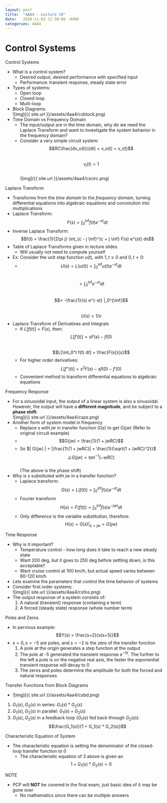 ```yaml
---
layout: post
title:  "4AA4 - Lecture 19"
date:   2020-11-02 12:30:00 -0400
categories: 4AA4
---
```


Control Systems
===

Control Systems
- What is a control system?
    - Desired output, desired performance with specified input
    - Performance: transient response, steady state error
- Types of systems:
    - Open loop
    - Closed loop
    - Multi-loop
- Block Diagrams:  
![img]({{ site.url }}/assets/4aa4/csblock.png)
- Time Domain vs Frequency Domain
    - The input/output are in the time domain, why do we need the Laplace Transform and want to investigate the system behavior in the frequency domain?
    - Consider a very simple circuit system:  
    $$RC\frac{dv_o(t)}{dt} + v_o(t) = v_i(t)$$  
    $$v_i(t) = 1$$  
    ![img]({{ site.url }}/assets/4aa4/cscirc.png)

Laplace Transform
- Transforms from the *time domain* to the *frequency domain*, turning differential equations into algebraic equations and convolution into multiplications
- Laplace Transform:  
$$F(s) = \int_0^{\inf} f(t) e^{-st} dt$$  
- Inverse Laplace Transform:  
$$f(t) = \frac{1}{2\pi j} \int_{c - j \inf}^{c + j \inf} F(s) e^{st} ds$$
- Table of Laplace Transforms given in lecture slides
    - Will usually not need to compute yourself
- Ex: Consider the unit step function $u(t)$, with $1, t \geq 0$ and $0, t \lt 0$:  
    - $$U(s) = L(u(t)) = \int_0^{\inf} u(t) e^{-st} dt$$  
    $$= \int_0^{\inf} e^{-st} dt$$  
    $$= -\frac{1}{s} e^{-st} |_0^{\inf}$$  
    $$U(s) = 1/s$$
- Laplace Transform of Derivatives and Integrals
    - If $L[f(t)] = F(s)$, then:  
    $$L[f'(t)] = sF(s) - f(0)$$  
    $$L[\int_0^t f(t) dt] = \frac{F(s)}{s}$$  
    - For higher order derivatives:  
    $$L[f''(t)] = s^2F(s) -sf(0) - f'(0)$$
    - Convenient method to transform differential equations to algebraic equations

Frequency Response
- For a sinusoidal input, the output of a linear system is also a sinusoidal. However, the output will have a **different magnitude**, and be subject to a **phase shift**:  
![img]({{ site.url }}/assets/4aa4/csps.png)
- Another form of system model in frequency
    - Replace *s* with *jw* in transfer function $G(s)$ to get $G(jw)$ (Refer to original circuit example)
    - $$G(jw) = \frac{1}{1 + jwRC}$$
    - So $| G(jw) | = |\frac{1}{1 + jwRC}| = \frac{1}{\sqrt{1 + (wRC)^2}}$  
    $$\angle G(jw) = tan^{-1} (-wRC)$$  
    (The above is the phase shift)
- Why is *s* substituted with *jw* in a transfer function?
    - Laplace transform:  
    $$G(s) = L(f(t)) = \int_0^{\inf} f(s) e^{-st} dt$$  
    - Fourier transform  
    $$H(s) = F(f(t)) = \int_0^{\inf} f(s) e^{-jwt} dt$$  
    - Only difference is the variable substitution, therefore:  
    $$H(s) = G(s)|_{s=jw} = G(jw)$$


Time Response
- Why is it important?
    - Temperature control - how long does it take to reach a new steady state
    - Want 200 deg, but it goes to 250 deg before settling down, is this acceptable?
    - Want cruise control at 100 km/h, but actual speed varies between 80-120 km/h
- Lets examine the parameters that control the time behavior of systems
- Consider first order systems:  
![img]({{ site.url }}/assets/4aa4/csfos.png)
- The output response of a system consists of:
    1. A natural (transient) response (containing e term)
    2. A forced (steady state) response (whole number term)

Poles and Zeros
- In pervious example:  
$$Y(s) = \frac{s+2}{s(s+5)}$$
- $s=0, s=-5$ are poles, and $s=-2$ is the zero of the transfer function
    1. A pole at the origin generates a step function at the output
    2. The pole at -5 generated the transient response $e^{-5t}$. The further to the left a pole is on the negative real axis, the faster the exponential transient response will decay to 0
    3. The zeros and poles determine the amplitude for both the forced and natural responses

Transfer Functions from Block Diagrams
- ![img]({{ site.url }}/assets/4aa4/csbd.png)
1. $G_1(s), G_2(s)$ in series: $G_1(s) * G_2(s)$
2. $G_1(s), G_2(s)$ in parallel: $G_1(s) + G_2(s)$
3. $G_1(s), G_2(s)$ in a feedback loop ($G_1(s)$ fed back through $G_2(s)$):  
$$\frac{G_1(s)}{1 + G_1(s) * G_2(s)}$$

Characteristic Equation of System
- The characteristic equation is setting the denominator of the closed-loop transfer function to 0
    - The characteristic equation of 3 above is given as:  
    $$1 + G_1(s) * G_2(s) = 0$$

NOTE
- PCP will **NOT** be covered in the final exam, just basic idea of it may be gone over
    - No mathematics since there can be multiple answers